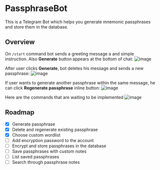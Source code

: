 # PassphraseBot

This is a Telegram Bot which helps you generate mnemonic passphrases and store them in the database.

## Overview

On `/start` command bot sends a greeting message a and simple instruction.
Also **Generate** button appears at the bottom of chat:
![image](https://user-images.githubusercontent.com/89320434/202588416-a9c6c373-393d-45bf-a29a-3c1154c04c69.png)

After user clicks **Generate**, bot deletes his message and sends a new passphrase:
![image](https://user-images.githubusercontent.com/89320434/202588491-56b9371c-248a-44b9-981d-0a4e58a429bf.png)

If user wants to generate another passphrase within the same message, he can click **Regenerate passphrase** inline button:
![image](https://user-images.githubusercontent.com/89320434/202588868-f7914579-7195-4271-a561-5970de02cbc8.png)

Here are the commands that are waiting to be implemented
![image](https://user-images.githubusercontent.com/89320434/202588915-4f7c8c7b-6116-4226-9f52-e660e50f35c9.png)

## Roadmap

- [x] Generate passphrase
- [x] Delete and regenerate existing passphrase
- [x] Choose custom wordlist
- [ ] Add encryption password to the account
- [ ] Encrypt and store passphrases in the database
- [ ] Save passphrases with custom notes
- [ ] List saved passphrases
- [ ] Search through passphrase notes
